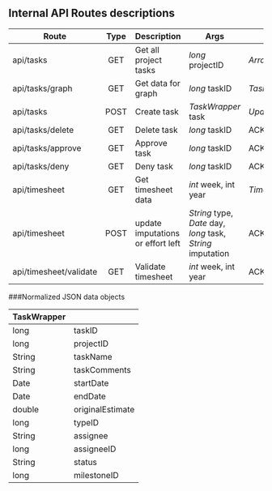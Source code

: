 ## Internal API Routes descriptions
| Route         | Type   |  Description     |  Args     | Return     |
|-------------|:------:|------------------|----------|----------|
| api/tasks     | GET    | Get all project tasks  | *long* projectID | *Array\<Task>*
| api/tasks/graph    | GET    | Get data for graph  | *long* taskID | *TaskGraphWrapper*
| api/tasks     | POST    | Create task  | *TaskWrapper* task  | *UpdateTaskResult*
| api/tasks/delete     | GET    | Delete  task | *long* taskID | ACK
| api/tasks/approve     | GET    | Approve task  | *long* taskID | ACK
| api/tasks/deny     | GET    | Deny task  | *long* taskID | ACK
| api/timesheet | GET    | Get timesheet data  | *int* week, int year | *TimesheetData*
| api/timesheet | POST    | update imputations  or effort left | *String* type,  *Date* day, *long* task, *String* imputation  | ACK
| api/timesheet/validate  | GET    | Validate timesheet  | *int* week, int year | ACK
 

###Normalized JSON data objects


|   TaskWrapper |           |
|--------|-----------|
| long   | taskID    |
| long   | projectID |
| String |  taskName |
| String | taskComments|
| Date   |  startDate | 
| Date   |  endDate   |
| double   | originalEstimate|
| long   | typeID|
| String | assignee |
| long   | assigneeID|
| String | status|
| long   |  milestoneID|